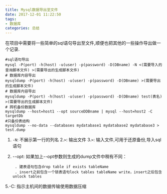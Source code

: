 ```yaml
---
title: Mysql数据导出至文件
date: 2017-12-01 11:22:50
tags: 
- 数据库
categories: 总结
---
```


在项目中需要将一些简单的sql语句导出至文件,顺便也把其他的一些操作导出做一个记录.

<!--more-->

```
#sql语句导出
mysql -P(port) -h(host) -u(user) -p(password) -D(DBname) -N <(需要导入的查询脚本文件) >(需要导出的生成脚本文件)
# 数据库内容导出
mysqldump -P(port) -h(host) -u(user) -p(password) -D(DBname) >(需要导出的生成脚本文件)
# 数据库内容导出
mysqldump -P(port) -h(host) -u(user) -p(password) -D(DBname) test(表名) >(需要导出的生成脚本文件)
# 跨机备份数据库
mysqldump --host=host1 --opt sourceDDBname | mysql --host=host2 -C targetDb
#只备份表结构
mysqldump --no-data --databases mydatabase1 mydatabase2 mydatabase3 > test.dump
```

1. `-N`: 不展示第一行的列名
2.`>`: 输出文件
3.`>`: 输入文件,可用于还原备份,导入sql语句
4. --opt: 如果加上--opt参数则生成的dump文件中稍有不同：

		. 建表语句包含drop table if exists tableName
		. insert之前包含一个锁表语句lock tables tableName write，insert之后包含unlock tables
5.-C: 指示主机间的数据传输使用数据压缩